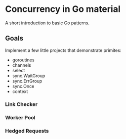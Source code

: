 # Concurrency in Go material

A short introduction to basic Go patterns.

## Goals

Implement a few little projects that demonstrate primites:

* goroutines
* channels
* select
* sync.WaitGroup
* sync.ErrGroup
* sync.Once
* context

### Link Checker

### Worker Pool

### Hedged Requests

